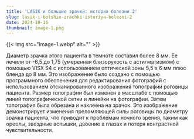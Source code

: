 ```yaml
---
title: 'LASIK и большие зрачки: история болезни 2'
slug: lasik-i-bolshie-zrachki-istoriya-bolezni-2
date: 2024-10-16
thumbnail: image-1.png
---
```

{{< img src="image-1.webp" alt="" >}} 

Диаметр зрачка этого пациента в темноте составил более 8 мм. Ее лечили от -6,5 до 1,75 (умеренная близорукость с астигматизмом) с помощью VISX S4 с использованием оптической зоны 5,5 x 6 мм плюс бленда до 8 мм. Это изображение было создано с помощью программного обеспечения для редактирования фотографий с использованием отсканированного изображения топографии роговицы пациента. Размер топографии был изменен в масштабе с помощью линий топографической сетки и линейки на фотографии. Затем топография была обрезана и наклеена на зрачок. Это изображение демонстрирует изменения преломляющей силы роговицы по диаметру зрачка пациента, что приводит к проблемам ночного зрения, таким как ореолы, звездные вспышки, двоение в глазах и потеря контрастной чувствительности.